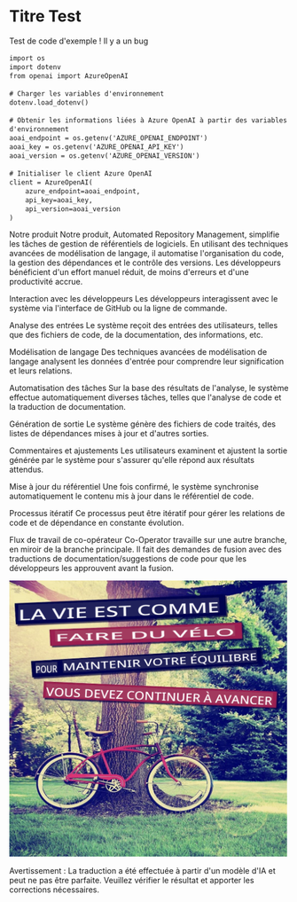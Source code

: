 # Titre Test

Test de code d'exemple ! Il y a un bug
```
import os
import dotenv
from openai import AzureOpenAI

# Charger les variables d'environnement
dotenv.load_dotenv()

# Obtenir les informations liées à Azure OpenAI à partir des variables d'environnement
aoai_endpoint = os.getenv('AZURE_OPENAI_ENDPOINT')
aoai_key = os.getenv('AZURE_OPENAI_API_KEY')
aoai_version = os.getenv('AZURE_OPENAI_VERSION')

# Initialiser le client Azure OpenAI
client = AzureOpenAI(
    azure_endpoint=aoai_endpoint,
    api_key=aoai_key,
    api_version=aoai_version
)
```

Notre produit
Notre produit, Automated Repository Management, simplifie les tâches de gestion de référentiels de logiciels. En utilisant des techniques avancées de modélisation de langage, il automatise l'organisation du code, la gestion des dépendances et le contrôle des versions. Les développeurs bénéficient d'un effort manuel réduit, de moins d'erreurs et d'une productivité accrue.

Interaction avec les développeurs
Les développeurs interagissent avec le système via l'interface de GitHub ou la ligne de commande.

Analyse des entrées
Le système reçoit des entrées des utilisateurs, telles que des fichiers de code, de la documentation, des informations, etc.

Modélisation de langage
Des techniques avancées de modélisation de langage analysent les données d'entrée pour comprendre leur signification et leurs relations.

Automatisation des tâches
Sur la base des résultats de l'analyse, le système effectue automatiquement diverses tâches, telles que l'analyse de code et la traduction de documentation.

Génération de sortie
Le système génère des fichiers de code traités, des listes de dépendances mises à jour et d'autres sorties.

Commentaires et ajustements
Les utilisateurs examinent et ajustent la sortie générée par le système pour s'assurer qu'elle répond aux résultats attendus.

Mise à jour du référentiel
Une fois confirmé, le système synchronise automatiquement le contenu mis à jour dans le référentiel de code.

Processus itératif
Ce processus peut être itératif pour gérer les relations de code et de dépendance en constante évolution.

Flux de travail de co-opérateur
Co-Operator travaille sur une autre branche, en miroir de la branche principale. Il fait des demandes de fusion avec des traductions de documentation/suggestions de code pour que les développeurs les approuvent avant la fusion.


![](./translated_images/bicycle.e5987a077c36459b31452b5f6322a930fe95440ab29aeb9c7cbea92148cbe694.fr.png)


Avertissement : La traduction a été effectuée à partir d'un modèle d'IA et peut ne pas être parfaite. Veuillez vérifier le résultat et apporter les corrections nécessaires.